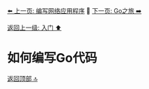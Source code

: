 [⬅️ 上一页: 编写网络应用程序](编写网络应用程序.md) 🚦 [下一页: Go之旅 ➡️](Go之旅.md)

[返回上一级: 入门 ⬆️](../入门.md)

# 如何编写Go代码

[返回顶部 🔝](#如何编写Go代码)